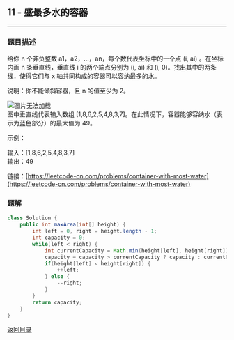 ## **11 - 盛最多水的容器**
---------------------------

### **题目描述**
给你 n 个非负整数 a1，a2，...，an，每个数代表坐标中的一个点 (i, ai) 。在坐标内画 n 条垂直线，垂直线 i 的两个端点分别为 (i, ai) 和 (i, 0)。找出其中的两条线，使得它们与 x 轴共同构成的容器可以容纳最多的水。

说明：你不能倾斜容器，且 n 的值至少为 2。

![图片无法加载](ttps://maxwell-l.github.io/WriteSomething/image/maxArea.png)  
图中垂直线代表输入数组 [1,8,6,2,5,4,8,3,7]。在此情况下，容器能够容纳水（表示为蓝色部分）的最大值为 49。

示例：

输入：[1,8,6,2,5,4,8,3,7]  
输出：49


链接：[https://leetcode-cn.com/problems/container-with-most-water](https://leetcode-cn.com/problems/container-with-most-water)



### **题解**
``` java
class Solution {
    public int maxArea(int[] height) {
        int left = 0, right = height.length - 1;
        int capacity = 0;
        while(left < right) {
            int currentCapacity = Math.min(height[left], height[right]) * (right - left);
            capacity = capacity > currentCapacity ? capacity : currentCapacity;
            if(height[left] < height[right]) {
                ++left;
            } else {
                --right;
            }
        }
        return capacity;
    }
}
```


[返回目录](https://maxwell-l.github.io/WriteSomething/something/leetcode)